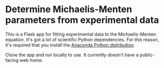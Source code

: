 # Determine Michaelis-Menten parameters from experimental data

This is a Flask app for fitting experimental data to the Michaelis-Menten equation. It's got a lot of scientific Python dependencies. For this reason, it's required that you install the [Anaconda Python distribution](https://www.continuum.io/downloads). 

Clone the app and run locally to use. It currently doesn't have a public-facing web home. 
